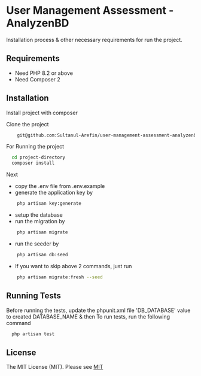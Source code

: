 
# User Management Assessment - AnalyzenBD

Installation process & other necessary requirements for run the project.

## Requirements
- Need PHP 8.2 or above
- Need Composer 2


## Installation

Install project with composer

Clone the project
```bash
    git@github.com:Sultanul-Arefin/user-management-assessment-analyzenbd.git
```
For Running the project
```bash
  cd project-directory
  composer install
```
Next
- copy the .env file from .env.example
- generate the application key by
```bash
    php artisan key:generate
```
- setup the database
- run the migration by
```bash
    php artisan migrate
```
- run the seeder by
```bash
    php artisan db:seed
```
- If you want to skip above 2 commands, just run
```bash
    php artisan migrate:fresh --seed
```

    
## Running Tests

Before running the tests, update the phpunit.xml file 'DB_DATABASE' value to created DATABASE_NAME & then To run tests, run the following command

```bash
  php artisan test
```
## License
The MIT License (MIT). Please see
[MIT](https://choosealicense.com/licenses/mit/)
